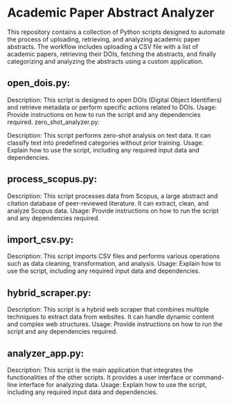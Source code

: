 # Academic Paper Abstract Analyzer

This repository contains a collection of Python scripts designed to automate the process of uploading, retrieving, and analyzing academic paper abstracts. The workflow includes uploading a CSV file with a list of academic papers, retrieving their DOIs, fetching the abstracts, and finally categorizing and analyzing the abstracts using a custom application.

## open_dois.py:

Description: This script is designed to open DOIs (Digital Object Identifiers) and retrieve metadata or perform specific actions related to DOIs.
Usage: Provide instructions on how to run the script and any dependencies required.
zero_shot_analyzer.py:

Description: This script performs zero-shot analysis on text data. It can classify text into predefined categories without prior training.
Usage: Explain how to use the script, including any required input data and dependencies.

## process_scopus.py:

Description: This script processes data from Scopus, a large abstract and citation database of peer-reviewed literature. It can extract, clean, and analyze Scopus data.
Usage: Provide instructions on how to run the script and any dependencies required.

## import_csv.py:

Description: This script imports CSV files and performs various operations such as data cleaning, transformation, and analysis.
Usage: Explain how to use the script, including any required input data and dependencies.

## hybrid_scraper.py:

Description: This script is a hybrid web scraper that combines multiple techniques to extract data from websites. It can handle dynamic content and complex web structures.
Usage: Provide instructions on how to run the script and any dependencies required.

## analyzer_app.py:

Description: This script is the main application that integrates the functionalities of the other scripts. It provides a user interface or command-line interface for analyzing data.
Usage: Explain how to use the script, including any required input data and dependencies.
